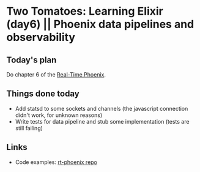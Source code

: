 # Two Tomatoes: Learning Elixir (day6) || Phoenix data pipelines and observability

## Today's plan
Do chapter 6 of the [Real-Time Phoenix](https://pragprog.com/titles/sbsockets/real-time-phoenix/).

## Things done today
* Add statsd to some sockets and channels (the javascript connection didn't work, for unknown reasons)
* Write tests for data pipeline and stub some implementation (tests are still failing)

## Links
* Code examples: [rt-phoenix repo](https://github.com/lerrigatto/rt-phoenix)
